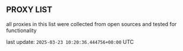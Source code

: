 ## PROXY LIST

all proxies in this list were collected from open sources and tested for functionality

last update: `2025-03-23 10:20:36.444756+00:00` UTC